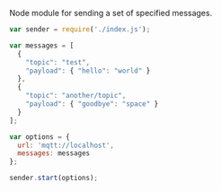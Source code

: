 Node module for sending a set of specified messages.

```javascript
var sender = require('./index.js');

var messages = [
  {
    "topic": "test",
    "payload": { "hello": "world" }
  },
  {
    "topic": "another/topic",
    "payload": { "goodbye": "space" }
  }
];

var options = {
  url: 'mqtt://localhost',
  messages: messages
};

sender.start(options);
```
